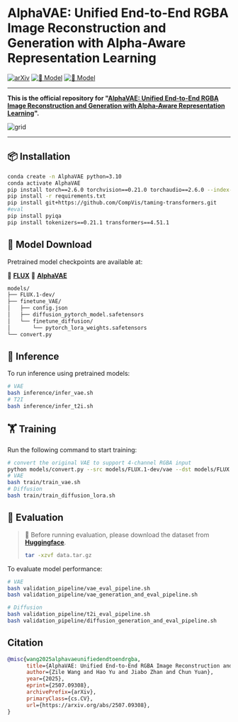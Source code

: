 # AlphaVAE: Unified End-to-End RGBA Image Reconstruction and Generation with Alpha-Aware Representation Learning
[![arXiv](https://img.shields.io/badge/arXiv-2503.10522-brightgreen.svg?style=flat-square)](https://arxiv.org/abs/2507.09308)
[![🤗 Model](https://img.shields.io/badge/%F0%9F%A4%97%20Hugging%20Face-Model-blue)](https://huggingface.co/o0o0o00o0/AlphaVAE/tree/main)
[![🤗 Model](https://img.shields.io/badge/%F0%9F%A4%97%20Hugging%20Face-Data-blue)](https://huggingface.co/datasets/o0o0o00o0/AlphaTest)

---

**This is the official repository for "[AlphaVAE: Unified End-to-End RGBA Image Reconstruction and Generation with Alpha-Aware Representation Learning](https://arxiv.org/abs/2507.09308)".**

![grid](qualitative_t2i.png)

---

## 📦 Installation

```bash
conda create -n AlphaVAE python=3.10
conda activate AlphaVAE
pip install torch==2.6.0 torchvision==0.21.0 torchaudio==2.6.0 --index-url https://download.pytorch.org/whl/cu124
pip install -r requirements.txt
pip install git+https://github.com/CompVis/taming-transformers.git
#eval
pip install pyiqa
pip install tokenizers==0.21.1 transformers==4.51.1
```

## 🔽 Model Download

Pretrained model checkpoints are available at:

🔗 **[FLUX](https://huggingface.co/black-forest-labs/FLUX.1-dev)**
🔗 **[AlphaVAE](https://huggingface.co/o0o0o00o0/AlphaVAE/tree/main)**

```bash
models/
├── FLUX.1-dev/
├── finetune_VAE/
│   ├── config.json
│   ├── diffusion_pytorch_model.safetensors
│   └── finetune_diffusion/
│       └── pytorch_lora_weights.safetensors
└── convert.py
```

## 🚀 Inference

To run inference using pretrained models:

```bash
# VAE
bash inference/infer_vae.sh
# T2I
bash inference/infer_t2i.sh
```

## 🏋️ Training

Run the following command to start training:

```bash
# convert the original VAE to support 4-channel RGBA input
python models/convert.py --src models/FLUX.1-dev/vae --dst models/FLUX.1-dev/rgba_vae
# VAE
bash train/train_vae.sh
# Diffusion
bash train/train_diffusion_lora.sh
```

## 🧪 Evaluation

> 📂 Before running evaluation, please download the dataset from **[Huggingface](https://huggingface.co/datasets/o0o0o00o0/AlphaTest)**.
>
> ```bash
> tar -xzvf data.tar.gz
> ```

To evaluate model performance:

```bash
# VAE
bash validation_pipeline/vae_eval_pipeline.sh
bash validation_pipeline/vae_generation_and_eval_pipeline.sh

# Diffusion
bash validation_pipeline/t2i_eval_pipeline.sh
bash validation_pipeline/diffusion_generation_and_eval_pipeline.sh
```

## Citation
```bibtex
@misc{wang2025alphavaeunifiedendtoendrgba,
      title={AlphaVAE: Unified End-to-End RGBA Image Reconstruction and Generation with Alpha-Aware Representation Learning}, 
      author={Zile Wang and Hao Yu and Jiabo Zhan and Chun Yuan},
      year={2025},
      eprint={2507.09308},
      archivePrefix={arXiv},
      primaryClass={cs.CV},
      url={https://arxiv.org/abs/2507.09308}, 
}
```